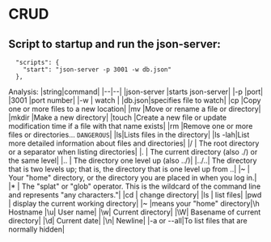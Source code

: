 # CRUD

## Script to startup and run the json-server:
```
  "scripts": {
    "start": "json-server -p 3001 -w db.json"
  },
```

Analysis:
|string|command|
|--|--|
|json-server |starts json-server|
|-p |port|
|3001 |port number|
|-w | watch |
|db.json|specifies file to watch|
|cp	|Copy one or more files to a new location|
|mv	|Move or rename a file or directory|
|mkdir	|Make a new directory|
|touch	|Create a new file or update modification time if a file with that name exists|
|rm	|Remove one or more files or directories... `DANGEROUS`|
|ls|Lists files in the directory|
|ls -lah|List more detailed information about files and directories|
|/ | The root directory or a separator when listing directories|
|. | The current directory (also ./) or the same level|
|.. | The directory one level up (also ../)|
|../..| The directory that is two levels up; that is, the directory that is one level up from ..|
|~ | Your "home" directory, or the directory you are placed in when you log in.|
|* | The "splat" or "glob" operator. This is the wildcard of the command line and represents "any characters."|
|cd | change directory|
|ls | list files|
|pwd | display the current working directory|
|~ |means your "home" directory|\h	Hostname
|\u|	User name|
|\w|	Current directory|
|\W|	Basename of current directory|
|\d|	Current date|
|\n|	Newline|
|-a or --all|To list files that are normally hidden|